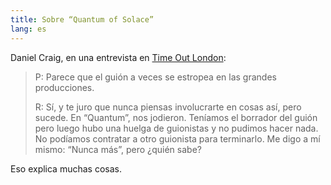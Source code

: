 ```yaml
---
title: Sobre “Quantum of Solace”
lang: es
---
```


Daniel Craig, en una entrevista en [Time Out London](https://www.timeout.com/london/feature/2002/daniel-craig-exclusive-interview):

> P: Parece que el guión a veces se estropea en las grandes producciones.
>
> R: Sí, y te juro que nunca piensas involucrarte en cosas así, pero sucede. En “Quantum”, nos jodieron. Teníamos el borrador del guión pero luego hubo una huelga de guionistas y no pudimos hacer nada. No podíamos contratar a otro guionista para terminarlo. Me digo a mí mismo: “Nunca más”, pero ¿quién sabe?

Eso explica muchas cosas.
